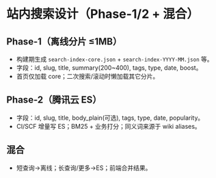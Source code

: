 # 站内搜索设计（Phase-1/2 + 混合）

## Phase-1（离线分片 ≤1MB）
- 构建期生成 `search-index-core.json` + `search-index-YYYY-MM.json` 等。
- 字段：id, slug, title, summary(200~400), tags, type, date, boost。
- 首页仅加载 core；二次搜索/滚动时懒加载其它分片。

## Phase-2（腾讯云 ES）
- 字段：id, slug, title, body_plain(可选), tags, type, date, popularity。
- CI/SCF 增量写 ES；BM25 + 业务打分；同义词来源于 wiki aliases。

## 混合
- 短查询→离线；长查询/更多→ES；前端合并结果。
